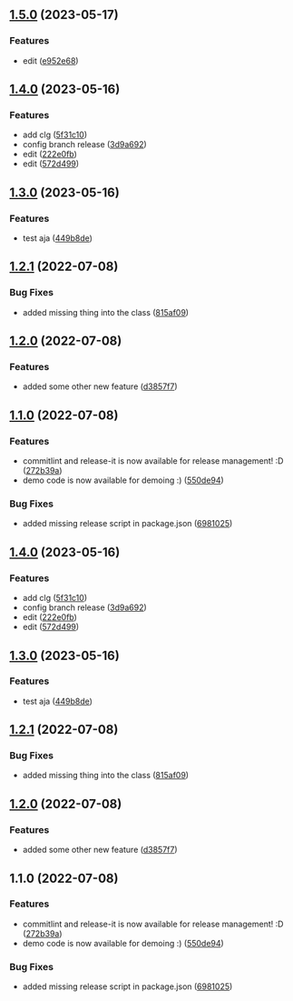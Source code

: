

## [1.5.0](https://github.com/solehudin5699/changelog-demo-123/compare/1.4.0...v1.5.0) (2023-05-17)


### Features

* edit ([e952e68](https://github.com/solehudin5699/changelog-demo-123/commit/e952e687775394fcca6b6612d123104015ab458a))

## [1.4.0](https://github.com/solehudin5699/changelog-demo-123/compare/1.3.0...1.4.0) (2023-05-16)


### Features

* add clg ([5f31c10](https://github.com/solehudin5699/changelog-demo-123/commit/5f31c109114bf0dd452b0c96ec5b240ea4fdc6c4))
* config branch release ([3d9a692](https://github.com/solehudin5699/changelog-demo-123/commit/3d9a692d503f7e180fb12aa249373479a52f2177))
* edit ([222e0fb](https://github.com/solehudin5699/changelog-demo-123/commit/222e0fbf7d936bf9b65e179d15a10d596e1e450c))
* edit ([572d499](https://github.com/solehudin5699/changelog-demo-123/commit/572d49944e34413d4d10e0b0df30878322c8615c))

## [1.3.0](https://github.com/solehudin5699/changelog-demo-123/compare/1.2.1...1.3.0) (2023-05-16)


### Features

* test aja ([449b8de](https://github.com/solehudin5699/changelog-demo-123/commit/449b8de4d541004954d5dbe704dfe97fbc2dbebc))

## [1.2.1](https://github.com/solehudin5699/changelog-demo-123/compare/1.2.0...1.2.1) (2022-07-08)


### Bug Fixes

* added missing thing into the class ([815af09](https://github.com/solehudin5699/changelog-demo-123/commit/815af0905d78a9209415b1a87f31d6fcf623561a))

## [1.2.0](https://github.com/solehudin5699/changelog-demo-123/compare/1.1.0...1.2.0) (2022-07-08)


### Features

* added some other new feature ([d3857f7](https://github.com/solehudin5699/changelog-demo-123/commit/d3857f7c6f40bf4ce27164a95ed695bf5ab6eb60))

## [1.1.0](https://github.com/solehudin5699/changelog-demo-123/compare/550de94012fe21b57462c441d5210cf36884c642...1.1.0) (2022-07-08)


### Features

* commitlint and release-it is now available for release management! :D ([272b39a](https://github.com/solehudin5699/changelog-demo-123/commit/272b39abcb845d0846cc75899c238f85ca702bfc))
* demo code is now available for demoing :) ([550de94](https://github.com/solehudin5699/changelog-demo-123/commit/550de94012fe21b57462c441d5210cf36884c642))


### Bug Fixes

* added missing release script in package.json ([6981025](https://github.com/solehudin5699/changelog-demo-123/commit/6981025257db1a87d71043fc1128e660d51036eb))

## [1.4.0](https://github.com/nick-devs/001-add-a-changelog-to-any-project/compare/1.3.0...1.4.0) (2023-05-16)

### Features

- add clg ([5f31c10](https://github.com/nick-devs/001-add-a-changelog-to-any-project/commit/5f31c109114bf0dd452b0c96ec5b240ea4fdc6c4))
- config branch release ([3d9a692](https://github.com/nick-devs/001-add-a-changelog-to-any-project/commit/3d9a692d503f7e180fb12aa249373479a52f2177))
- edit ([222e0fb](https://github.com/nick-devs/001-add-a-changelog-to-any-project/commit/222e0fbf7d936bf9b65e179d15a10d596e1e450c))
- edit ([572d499](https://github.com/nick-devs/001-add-a-changelog-to-any-project/commit/572d49944e34413d4d10e0b0df30878322c8615c))

## [1.3.0](https://github.com/nick-devs/001-add-a-changelog-to-any-project/compare/1.2.1...1.3.0) (2023-05-16)

### Features

- test aja ([449b8de](https://github.com/nick-devs/001-add-a-changelog-to-any-project/commit/449b8de4d541004954d5dbe704dfe97fbc2dbebc))

## [1.2.1](https://github.com/nick-devs/001-add-a-changelog-to-any-project/compare/1.2.0...1.2.1) (2022-07-08)

### Bug Fixes

- added missing thing into the class ([815af09](https://github.com/nick-devs/001-add-a-changelog-to-any-project/commit/815af0905d78a9209415b1a87f31d6fcf623561a))

## [1.2.0](https://github.com/nick-devs/001-add-a-changelog-to-any-project/compare/1.1.0...1.2.0) (2022-07-08)

### Features

- added some other new feature ([d3857f7](https://github.com/nick-devs/001-add-a-changelog-to-any-project/commit/d3857f7c6f40bf4ce27164a95ed695bf5ab6eb60))

## 1.1.0 (2022-07-08)

### Features

- commitlint and release-it is now available for release management! :D ([272b39a](https://github.com/nick-devs/001-add-a-changelog-to-any-project/commit/272b39abcb845d0846cc75899c238f85ca702bfc))
- demo code is now available for demoing :) ([550de94](https://github.com/nick-devs/001-add-a-changelog-to-any-project/commit/550de94012fe21b57462c441d5210cf36884c642))

### Bug Fixes

- added missing release script in package.json ([6981025](https://github.com/nick-devs/001-add-a-changelog-to-any-project/commit/6981025257db1a87d71043fc1128e660d51036eb))